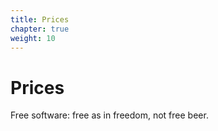 ```yaml
---
title: Prices
chapter: true
weight: 10
---
```


# Prices

Free software: free as in freedom, not free beer.
